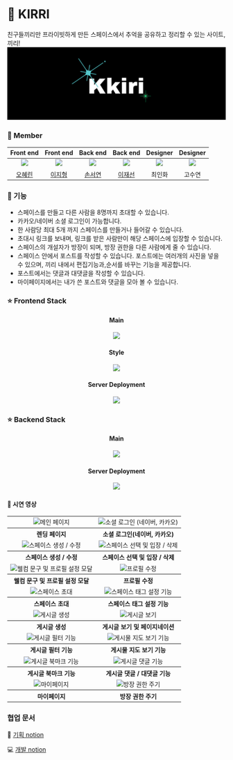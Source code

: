 # 🌌 KIRRI
<div style="font-weight: 600 font-size: 20px">친구들끼리만 프라이빗하게 만든 <bold>스페이스</bold>에서 추억을 공유하고 정리할 수 있는 사이트, 끼리!</div>

<div align="center">
<img src="https://raw.githubusercontent.com/space-401/.github/main/profile/img/selectlogo.png" style="padding-right: 20px"/>
</div>



### 🌠 Member

|Front end|Front end|Back end|Back end|Designer|Designer|
| :-: | :-: | :-: | :-: | :-: | :-: |
| <img src="https://github.com/space-401/FrontEnd/assets/125418818/472b166f-4dfb-47a5-a6fd-f3af9a6b2ab3" width="150"> |<img src="https://github.com/space-401/FrontEnd/assets/125418818/b3976ed7-91b1-4ab1-a367-63f271e22ddf" width="150"> |<img src="https://github.com/space-401/FrontEnd/assets/125418818/ed46b55e-172d-4d10-827e-6dd67ad7d762" width="150"> |<img src="https://github.com/space-401/FrontEnd/assets/125418818/3682d5b9-4a43-4618-b0be-f47e77306822" width="150">|<img src="https://github.com/space-401/.github/assets/125418818/5e579ca4-cd81-431b-84c7-804916cc298d" width="150">|<img src="https://github.com/space-401/.github/assets/125418818/cb9af640-97f1-4a36-b7ba-9ffff1bf4d4b" width="150">|
| [오혜린](https://github.com/ooherin)|[이지형](https://github.com/Jihyeong00)|[손서연](https://github.com/seoyeonson)|[이재선](https://github.com/jason-lee-webdev)| 최인화|고수연|

### 🌠 기능
- 스페이스를 만들고 다른 사람을 8명까지 초대할 수 있습니다.
- 카카오/네이버 소셜 로그인이 가능합니다. 
- 한 사람당 최대 5개 까지 스페이스를 만들거나 들어갈 수 있습니다. 
- 초대시 링크를 보내며, 링크를 받은 사람만이 해당 스페이스에 입장할 수 있습니다.
- 스페이스의 개설자가 방장이 되며, 방장 권한을 다른 사람에게 줄 수 있습니다.
- 스페이스 안에서 포스트를 작성할 수 있습니다. 포스트에는 여러개의 사진을 넣을 수 있으며, 끼리
  내에서 편집기능과,순서를 바꾸는 기능을 제공합니다.
- 포스트에서는 댓글과 대댓글을 작성할 수 있습니다.
- 마이페이지에서는 내가 쓴 포스트와 댓글을 모아 볼 수 있습니다. 

### ⭐️ Frontend Stack

<div align="center">

#### Main

<img src="https://github.com/space-401/.github/assets/125418818/f2522156-67ec-4500-b528-69b9c901fd12" style="width:50%;" />

  
#### Style

<img src="https://github.com/space-401/.github/assets/125418818/62da6a63-87dc-40d4-8272-7c0acecb2ba8" style="width:40%;" />

#### Server Deployment

<img src="https://github.com/space-401/.github/assets/125418818/77477b26-dec7-4d69-aac7-97692970e2ee" style="width:40%;" />

</div>

### ⭐️ Backend Stack

<div align="center">
  
#### Main

<img src="https://github.com/space-401/.github/assets/125418818/3033f7d5-6cde-4d04-b9bf-cdc719583286" style="width:50%;" />

#### Server Deployment

<img src="https://github.com/space-401/.github/assets/125418818/46f08c5d-56d3-4d33-9e3e-65a30ff09008" style="width:55%;" />

</div>

#### 🎥 시연 영상 
<table style="text-align: center">
  <tr>
    <td>
      <img src="https://github.com/space-401/.github/assets/125418818/da79c9b9-9f20-4c34-8466-8280a7e6b7f1" alt="메인 페이지" />
    </td>
    <td>
      <img src="https://github.com/space-401/.github/assets/125418818/17b3a197-f6aa-4a4c-8b8d-8cb9380f69c2" alt="소셜 로그인 (네이버, 카카오)" />
    </td>
  </tr>
  <tr>
    <th>렌딩 페이지</td>
    <th>소셜 로그인(네이버, 카카오)</td>
  </tr>
  <tr>
    <td>
       <img src="https://github.com/space-401/.github/assets/125418818/10354964-7bb3-45ab-886b-51ffefb2c67e" alt="스페이스 생성 / 수정" />
    </td>
     <td>
       <img src="https://github.com/space-401/.github/assets/125418818/13494f09-bcea-461b-b998-6fc357b2385c" alt="스페이스 선택 및 입장 / 삭제" />
    </td>
  </tr>
  <tr>
    <th>
      스페이스 생성 / 수정 
    </th>
    <th>
      스페이스 선택 및 입장 / 삭제
    </th>
  </tr>
   <tr>
    <td>
       <img src="https://github.com/space-401/.github/assets/125418818/eeec394e-eb0f-4f82-89ab-800c3f97d590" alt="웰컴 문구 및 프로필 설정 모달" />
    </td>
     <td>
       <img src="https://github.com/space-401/.github/assets/125418818/da819d27-23c2-4759-9801-d4d805019664" alt="프로필 수정" />
    </td>
  </tr>
  <tr>
    <th>
       웰컴 문구 및 프로필 설정 모달
    </th>
    <th>
        프로필 수정
    </th>
  </tr>
   <tr>
          <td>
       <img src="https://github.com/space-401/.github/assets/125418818/5f2f9c83-7296-472c-b6ec-8c8d4ad9a0da" alt="스페이스 초대" />
    </td>
       <td>
       <img src="https://github.com/space-401/.github/assets/125418818/24280411-171e-4e4d-a897-7b34ea6e3e0e" alt="스페이스 태그 설정 기능" />
    </td>
  </tr>
  <tr>
        <th>
스페이스 초대
    </th>
    <th>
      스페이스 태그 설정 기능
    </th>
  </tr>
     <tr>
  <td>
       <img src="https://github.com/space-401/.github/assets/125418818/3f8d5661-b484-4a2c-8686-117343fc7abe" alt="게시글 생성" />
    </td>
        <td>
 <img src="https://github.com/space-401/.github/assets/125418818/6268c146-280b-4e06-9ef7-bc4967267fdd" alt="게시글 보기"/>
    </td>
  
  <tr>
    <th>
      게시글 생성
    </th>
    <th>
 게시글 보기 및 페이지네이션
    </th>
  </tr>
  <tr>
         <td>
      <img src="https://github.com/space-401/.github/assets/125418818/d35cf902-2919-49aa-a2bc-2aea2cc88466" alt="게시글 필터 기능" />
  </td>
     <td>
       <img src="https://github.com/space-401/.github/assets/125418818/de37893b-99bd-485a-9896-eb6fbd52857f" alt="게시물 지도 보기 기능" />
    </td>
  </tr>
  <tr>
       <th>
             게시글 필터 기능
    </th>
    <th>
게시물 지도 보기 기능
    </th>
  </tr>
   <tr>
     <td>
       <img src="https://github.com/space-401/.github/assets/125418818/6d149482-cd3f-4af0-9437-4334281c7e5d" alt="게시글 북마크 기능" />
    </td>
    <td>
       <img src="https://github.com/space-401/.github/assets/125418818/312b46a6-5847-49f1-a30f-4909e77f83cb" alt="게시글 댓글 기능" />
    </td>
     
  </tr>
  <tr>
    <th>
    게시글 북마크 기능
    </th>
    <th>
    게시글 댓글 / 대댓글 기능
    </th>
  </tr>
  <tr>
     <td>
     <img src="https://github.com/space-401/.github/assets/125418818/64e6d1d7-d9c5-475d-a56d-038a7c269720" alt="마이페이지"/>
    </td>
   <td>
        <img src="https://github.com/space-401/.github/assets/125418818/835d90fa-07e1-4d98-887c-729e45825969" alt="방장 권한 주기" />
    </td>
  </tr>
  <tr>
    <th>
      마이페이지
    </th>
    <th>
   방장 권한 주기
    </th>
  </tr>
</table>



### 협업 문서

📝 [기획 notion](https://www.notion.so/KKIRI-a0c8179db215444880a9a10250c9deb0
)

💻 [개발 notion](https://www.notion.so/kkiri-/7044542238a74e4e8760acd6d824acfa
)
